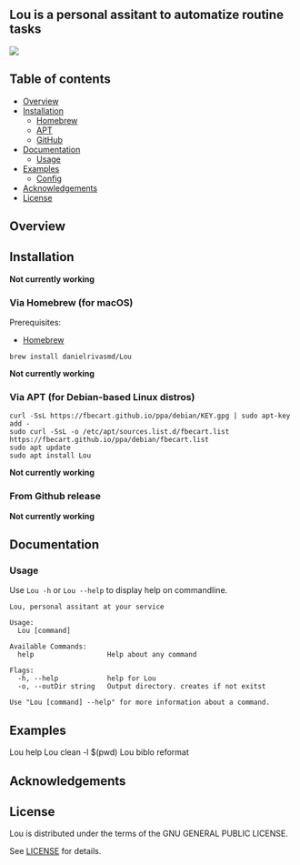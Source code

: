 
## Lou is a personal assitant to automatize routine tasks

![](assets/Lou.png)


## Table of contents

- [Overview](#overview)
- [Installation](#installation)
  - [Homebrew](#via-homebrew-for-macos)
  - [APT](#via-apt-for-debian-based-linux-distros)
  - [GitHub](#from-github-release)
- [Documentation](#documentation)
  - [Usage](#usage)
- [Examples](#examples)
  - [Config](#example-Lou-config)
- [Acknowledgements](#acknowledgements)
- [License](#license)


## Overview


## Installation


<!-- TODO: -->
**Not currently working**

### Via Homebrew (for macOS)

Prerequisites:

- [Homebrew](https://brew.sh/)

```
brew install danielrivasmd/Lou
```



<!-- TODO: -->
**Not currently working**

### Via APT (for Debian-based Linux distros)

```
curl -SsL https://fbecart.github.io/ppa/debian/KEY.gpg | sudo apt-key add -
sudo curl -SsL -o /etc/apt/sources.list.d/fbecart.list https://fbecart.github.io/ppa/debian/fbecart.list
sudo apt update
sudo apt install Lou
```



<!-- TODO: -->
**Not currently working**

### From Github release

<!-- TODO: -->
**Not currently working**



## Documentation

### Usage

Use `Lou -h` or `Lou --help` to display help on commandline.

```
Lou, personal assitant at your service

Usage:
  Lou [command]

Available Commands:
  help                  Help about any command

Flags:
  -h, --help            help for Lou
  -o, --outDir string   Output directory. creates if not exitst

Use "Lou [command] --help" for more information about a command.
```



## Examples

Lou help
Lou clean -l $(pwd)
Lou biblo reformat



## Acknowledgements



## License

Lou is distributed under the terms of the GNU GENERAL PUBLIC LICENSE.

See [LICENSE](LICENSE) for details.

